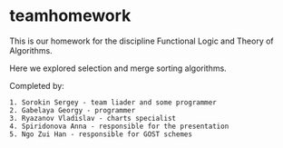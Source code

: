 # teamhomework
 This is our homework for the discipline Functional Logic and Theory of Algorithms. 
 
 Here we explored selection and merge sorting algorithms. 
 
 Completed by: 
 
    1. Sorokin Sergey - team liader and some programmer
    2. Gabelaya Georgy - programmer
    3. Ryazanov Vladislav - charts specialist 
    4. Spiridonova Anna - responsible for the presentation
    5. Ngo Zui Han - responsible for GOST schemes
